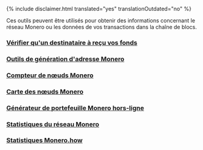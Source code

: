 {% include disclaimer.html translated="yes" translationOutdated="no" %}

Ces outils peuvent être utilisés pour obtenir des informations concernant le réseau Monero ou les données de vos transactions dans la chaîne de blocs.

### [Vérifier qu'un destinataire à reçu vos fonds](http://xmrtests.llcoins.net/checktx.html)

### [Outils de génération d'adresse Monero](https://xmr.llcoins.net/)

### [Compteur de nœuds Monero](http://moneronodes.i2p.xyz/)

### [Carte des nœuds Monero](https://monerohash.com/nodes-distribution.html)

### [Générateur de portefeuille Monero hors-ligne](http://moneroaddress.org/)

### [Statistiques du réseau Monero](http://moneroblocks.info/stats)

### [Statistiques Monero.how](https://www.monero.how/)